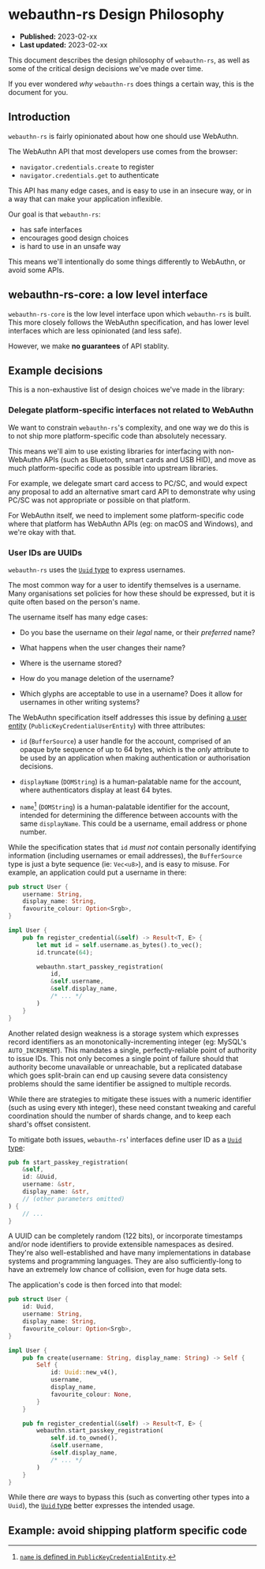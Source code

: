 # webauthn-rs Design Philosophy

* **Published:** 2023-02-xx
* **Last updated:** 2023-02-xx

This document describes the design philosophy of `webauthn-rs`, as well as some
of the critical design decisions we've made over time.

If you ever wondered *why* `webauthn-rs` does things a certain way, this is the
document for you.

## Introduction

`webauthn-rs` is fairly opinionated about how one should use WebAuthn.

The WebAuthn API that most developers use comes from the browser:

* `navigator.credentials.create` to register
* `navigator.credentials.get` to authenticate

This API has many edge cases, and is easy to use in an insecure way, or in a way
that can make your application inflexible.

Our goal is that `webauthn-rs`:

* has safe interfaces
* encourages good design choices
* is hard to use in an unsafe way

This means we'll intentionally do some things differently to WebAuthn, or avoid
some APIs.

## webauthn-rs-core: a low level interface

`webauthn-rs-core` is the low level interface upon which `webauthn-rs` is built.
This more closely follows the WebAuthn specification, and has lower level
interfaces which are less opinionated (and less safe).

However, we make **no guarantees** of API stablity.

## Example decisions

This is a non-exhaustive list of design choices we've made in the library:

### Delegate platform-specific interfaces not related to WebAuthn

We want to constrain `webauthn-rs`'s complexity, and one way we do this is to
not ship more platform-specific code than absolutely necessary.

This means we'll aim to use existing libraries for interfacing with non-WebAuthn
APIs (such as Bluetooth, smart cards and USB HID), and move as much
platform-specific code as possible into upstream libraries.

For example, we delegate smart card access to PC/SC, and would expect any
proposal to add an alternative smart card API to demonstrate why using PC/SC was
not appropriate or possible on that platform.

For WebAuthn itself, we need to implement some platform-specific code where that
platform has WebAuthn APIs (eg: on macOS and Windows), and we're okay with that.

### User IDs are UUIDs

`webauthn-rs` uses the [`Uuid` type][uuid-type] to express usernames.

The most common way for a user to identify themselves is a username. Many
organisations set policies for how these should be expressed, but it is quite
often based on the person's name.

The username itself has many edge cases:

* Do you base the username on their *legal* name, or their *preferred* name?

* What happens when the user changes their name?

* Where is the username stored?

* How do you manage deletion of the username?

* Which glyphs are acceptable to use in a username? Does it allow for usernames
  in other writing systems?

The WebAuthn specification itself addresses this issue by defining
[a user entity][user] (`PublicKeyCredentialUserEntity`) with three attributes:

* `id` (`BufferSource`) a user handle for the account, comprised of an opaque
  byte sequence of up to 64 bytes, which is the *only* attribute to be used by
  an application when making authentication or authorisation decisions.

* `displayName` (`DOMString`) is a human-palatable name for the account, where
  authenticators display at least 64 bytes.

* `name`[^name] (`DOMString`) is a human-palatable identifier for the account,
  intended for determining the difference between accounts with the same
  `displayName`. This could be a username, email address or phone number.

While the specification states that `id` *must not* contain personally
identifying information (including usernames or email addresses), the
`BufferSource` type is just a byte sequence (ie: `Vec<u8>`), and is easy to
misuse. For example, an application could put a username in there:

```rust
pub struct User {
    username: String,
    display_name: String,
    favourite_colour: Option<Srgb>,
}

impl User {
    pub fn register_credential(&self) -> Result<T, E> {
        let mut id = self.username.as_bytes().to_vec();
        id.truncate(64);

        webauthn.start_passkey_registration(
            id,
            &self.username,
            &self.display_name,
            /* ... */
        )
    }
}
```

Another related design weakness is a storage system which expresses record
identifiers as an monotonically-incrementing integer (eg: MySQL's
`AUTO_INCREMENT`). This mandates a single, perfectly-reliable point of authority
to issue IDs. This not only becomes a single point of failure should that
authority become unavailable or unreachable, but a replicated database which
goes split-brain can end up causing severe data consistency problems should the
same identifier be assigned to multiple records.

While there are strategies to mitigate these issues with a numeric identifier
(such as using every `N`th integer), these need constant tweaking and careful
coordination should the number of shards change, and to keep each shard's offset
consistent.

To mitigate both issues, `webauthn-rs`' interfaces define user ID as a
[`Uuid` type][uuid-type]:

```rust
pub fn start_passkey_registration(
    &self,
    id: &Uuid,
    username: &str,
    display_name: &str,
    // (other parameters omitted)
) {
    // ...
}
```

A UUID can be completely random (122 bits), or incorporate timestamps and/or
node identifiers to provide extensible namespaces as desired. They're also
well-established and have many implementations in database systems and
programming languages. They are also sufficiently-long to have an extremely low
chance of collision, even for huge data sets.

The application's code is then forced into that model:

```rust
pub struct User {
    id: Uuid,
    username: String,
    display_name: String,
    favourite_colour: Option<Srgb>,
}

impl User {
    pub fn create(username: String, display_name: String) -> Self {
        Self {
            id: Uuid::new_v4(),
            username,
            display_name,
            favourite_colour: None,
        }
    }

    pub fn register_credential(&self) -> Result<T, E> {
        webauthn.start_passkey_registration(
            self.id.to_owned(),
            &self.username,
            &self.display_name,
            /* ... */
        )
    }
}
```

While there *are* ways to bypass this (such as converting other types into a
`Uuid`), the [`Uuid` type][uuid-type] better expresses the intended usage.

[^name]: [`name` is defined in `PublicKeyCredentialEntity`][name-attr].

[uuid-type]: https://docs.rs/uuid/latest/uuid/
[user]: https://w3c.github.io/webauthn/#dictionary-user-credential-params
[name-attr]: https://w3c.github.io/webauthn/#dom-publickeycredentialentity-name

## Example: avoid shipping platform specific code

